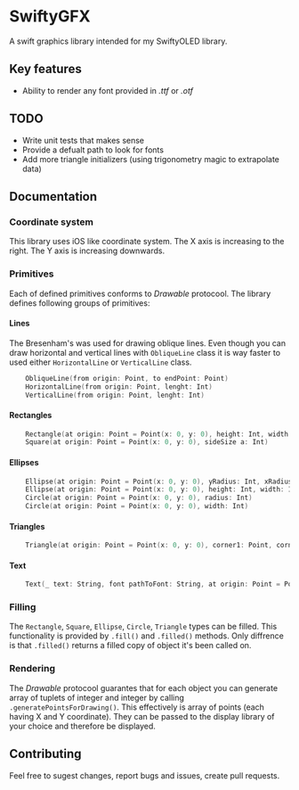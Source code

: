 # SwiftyGFX

A swift graphics library intended for my SwiftyOLED library.

## Key features

* Ability to render any font provided in _.ttf_ or _.otf_

## TODO

* Write unit tests that makes sense
* Provide a defualt path to look for fonts
* Add more triangle initializers (using trigonometry magic to extrapolate data)

## Documentation

### Coordinate system

This library uses iOS like coordinate system. The X axis is increasing to the right. The Y axis is increasing downwards.

### Primitives

Each of defined primitives conforms to _Drawable_ protocool. The library defines following groups of primitives:

#### Lines

The Bresenham's was used for drawing oblique lines. Even though you can draw horizontal and vertical lines with `ObliqueLine` class it is way faster to used either `HorizontalLine` or `VerticalLine` class.

```swift
    ObliqueLine(from origin: Point, to endPoint: Point)
    HorizontalLine(from origin: Point, lenght: Int)
    VerticalLine(from origin: Point, lenght: Int)
```

#### Rectangles

```swift
    Rectangle(at origin: Point = Point(x: 0, y: 0), height: Int, width: Int)
    Square(at origin: Point = Point(x: 0, y: 0), sideSize a: Int)
```

#### Ellipses

```swift
    Ellipse(at origin: Point = Point(x: 0, y: 0), yRadius: Int, xRadius: Int)
    Ellipse(at origin: Point = Point(x: 0, y: 0), height: Int, width: Int)
    Circle(at origin: Point = Point(x: 0, y: 0), radius: Int)
    Circle(at origin: Point = Point(x: 0, y: 0), width: Int)
```

#### Triangles

```swift
    Triangle(at origin: Point = Point(x: 0, y: 0), corner1: Point, corner2: Point, corner3: Point)
```

#### Text

```swift
    Text(_ text: String, font pathToFont: String, at origin: Point = Point(x: 0, y: 0), pixelHeight: UInt32 = 16, pixelWidth: UInt32 = 16)

```

### Filling

The `Rectangle`, `Square`, `Ellipse`, `Circle`, `Triangle` types can be filled. This functionality is provided by `.fill()` and `.filled()` methods. Only diffrence is that `.filled()` returns a filled copy of object it's been called on.

### Rendering

The _Drawable_ protocool guarantes that for each object you can generate array of tuplets of integer and integer by calling `.generatePointsForDrawing()`. This effectively is array of points (each having X and Y coordinate). They can be passed to the display library of your choice and therefore be displayed. 

## Contributing

Feel free to sugest changes, report bugs and issues, create pull requests.

